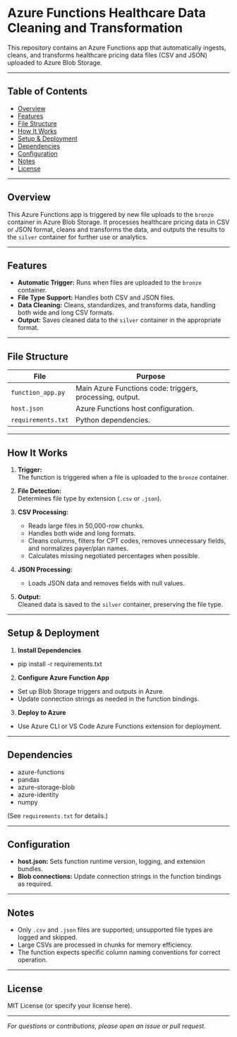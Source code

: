 # Azure Functions Healthcare Data Cleaning and Transformation

This repository contains an Azure Functions app that automatically ingests, cleans, and transforms healthcare pricing data files (CSV and JSON) uploaded to Azure Blob Storage.

---

## Table of Contents

- [Overview](#overview)
- [Features](#features)
- [File Structure](#file-structure)
- [How It Works](#how-it-works)
- [Setup & Deployment](#setup--deployment)
- [Dependencies](#dependencies)
- [Configuration](#configuration)
- [Notes](#notes)
- [License](#license)

---

## Overview

This Azure Functions app is triggered by new file uploads to the `bronze` container in Azure Blob Storage. It processes healthcare pricing data in CSV or JSON format, cleans and transforms the data, and outputs the results to the `silver` container for further use or analytics.

---

## Features

- **Automatic Trigger:** Runs when files are uploaded to the `bronze` container.
- **File Type Support:** Handles both CSV and JSON files.
- **Data Cleaning:** Cleans, standardizes, and transforms data, handling both wide and long CSV formats.
- **Output:** Saves cleaned data to the `silver` container in the appropriate format.

---

## File Structure

| File                | Purpose                                                      |
|---------------------|-------------------------------------------------------------|
| `function_app.py`   | Main Azure Functions code: triggers, processing, output.     |
| `host.json`         | Azure Functions host configuration.                          |
| `requirements.txt`  | Python dependencies.                                         |

---

## How It Works

1. **Trigger:**  
   The function is triggered when a file is uploaded to the `bronze` container.

2. **File Detection:**  
   Determines file type by extension (`.csv` or `.json`).

3. **CSV Processing:**  
   - Reads large files in 50,000-row chunks.
   - Handles both wide and long formats.
   - Cleans columns, filters for CPT codes, removes unnecessary fields, and normalizes payer/plan names.
   - Calculates missing negotiated percentages when possible.

4. **JSON Processing:**  
   - Loads JSON data and removes fields with null values.

5. **Output:**  
   Cleaned data is saved to the `silver` container, preserving the file type.

---

## Setup & Deployment

1. **Install Dependencies**
- pip install -r requirements.txt


2. **Configure Azure Function App**
- Set up Blob Storage triggers and outputs in Azure.
- Update connection strings as needed in the function bindings.

3. **Deploy to Azure**
- Use Azure CLI or VS Code Azure Functions extension for deployment.

---

## Dependencies

- azure-functions
- pandas
- azure-storage-blob
- azure-identity
- numpy

(See `requirements.txt` for details.)

---

## Configuration

- **host.json:** Sets function runtime version, logging, and extension bundles.
- **Blob connections:** Update connection strings in the function bindings as required.

---

## Notes

- Only `.csv` and `.json` files are supported; unsupported file types are logged and skipped.
- Large CSVs are processed in chunks for memory efficiency.
- The function expects specific column naming conventions for correct operation.

---

## License

MIT License (or specify your license here).

---

_For questions or contributions, please open an issue or pull request._
